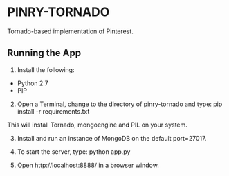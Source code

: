 # PINRY-TORNADO
Tornado-based implementation of Pinterest. 

## Running the App 

1. Install the following: 
- Python 2.7
- PIP

2. Open a Terminal, change to the directory of pinry-tornado and type: 
pip install -r requirements.txt 

This will install Tornado, mongoengine and PIL on your system. 

3. Install and run an instance of MongoDB on the default port=27017. 

4. To start the server, type: 
python app.py

5. Open http://localhost:8888/ in a browser window. 
